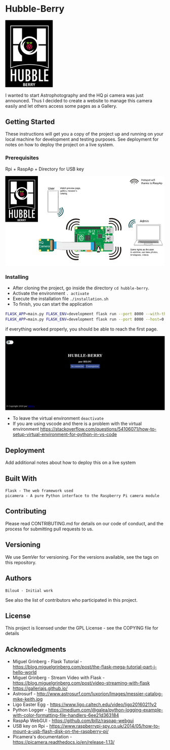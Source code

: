 # Hubble-Berry 


<img src="./appFolder/static/photos/hubble_berry_logo.jpg " width="150">


I wanted to start Astrophotography and the HQ pi camera was just announced. Thus I decided to create a website to manage this camera easily and let others access some pages as a Gallery.

## Getting Started

These instructions will get you a copy of the project up and running on your local machine for development and testing purposes. See deployment for notes on how to deploy the project on a live system.

### Prerequisites

Rpi + RaspAp + Directory for USB key

![working_diagram](./img/working_diagram.png)


### Installing

+ After cloning the project, go inside the directory `cd hubble-berry`.
+ Activate the environment `. activate`
+ Execute the installation file `./installation.sh`
+ To finish, you can start the application

```sh
FLASK_APP=main.py FLASK_ENV=development flask run --port 8000 --with-threads # just on localhost
FLASK_APP=main.py FLASK_ENV=development flask run --port 8000 --host=0.0.0.0 --with-threads # to all active interfaces
```

if everything worked properly, you should be able to reach the first page.

![First_page](./img/first_page.png)

+ To leave the virtual environment `deactivate`
+ If you are using vscode and there is a problem with the virtual environment https://stackoverflow.com/questions/54106071/how-to-setup-virtual-environment-for-python-in-vs-code

## Deployment

Add additional notes about how to deploy this on a live system

## Built With

    Flask - The web framework used
    picamera - A pure Python interface to the Raspberry Pi camera module 

## Contributing

Please read CONTRIBUTING.md for details on our code of conduct, and the process for submitting pull requests to us.

## Versioning

We use SemVer for versioning. For the versions available, see the tags on this repository.

## Authors

    Bilou4 - Initial work

See also the list of contributors who participated in this project.

## License

This project is licensed under the GPL License - see the COPYING file for details

## Acknowledgments

+ Miguel Grinberg - Flask Tutorial - https://blog.miguelgrinberg.com/post/the-flask-mega-tutorial-part-i-hello-world
+ Miguel Grinberg - Stream Video with Flask - https://blog.miguelgrinberg.com/post/video-streaming-with-flask
+ https://galleriajs.github.io/
+ Astrosurf - http://www.astrosurf.com/luxorion/Images/messier-catalog-mike-keith.jpg
+ Ligo Easter Egg - https://www.ligo.caltech.edu/video/ligo20160211v2
+ Python Logger - https://medium.com/@galea/python-logging-example-with-color-formatting-file-handlers-6ee21d363184
+ RaspAp WebGUI - https://github.com/billz/raspap-webgui
+ USB key on Rpi - https://www.raspberrypi-spy.co.uk/2014/05/how-to-mount-a-usb-flash-disk-on-the-raspberry-pi/
+ Picamera's documentation - https://picamera.readthedocs.io/en/release-1.13/
